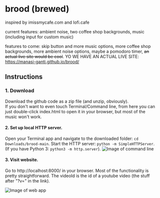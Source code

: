 # brood (brewed)
inspired by imissmycafe.com and lofi.cafe

current features:
ambient noise, two coffee shop backgrounds, music (including input for custom music)

features to come:
skip button and more music options, more coffee shop backgrounds, more ambient noise options, maybe a pomodoro timer, ~~an actual live site would be cool~~. 
YO WE HAVE AN ACTUAL LIVE SITE: https://manasi-ganti.github.io/brood/


## Instructions
### 1. Download
Download the github code as a zip file (and unzip, obviously).  
If you don't want to even touch Terminal/Command line, from here you can just double-click index.html to open it in your browser, but most of the music won't work.


#### 2. Set up local HTTP server.
Open your Terminal app and navigate to the downloaded folder: `cd Downloads/brood-main`. 
Start the HTTP server: `python -m SimpleHTTPServer`. 
(If you have Python 3: `python3 -m http.server`). 
![Image of command line](https://i.imgur.com/JEQ403Z.png)

#### 3. Visit website.
Go to http://localhost:8000/ in your browser. Most of the functionality is pretty straightforward. The videoId is the id of a youtube video (the stuff after "?v=" in the link). 

![Image of web app](https://i.imgur.com/1AVFtZq.png)